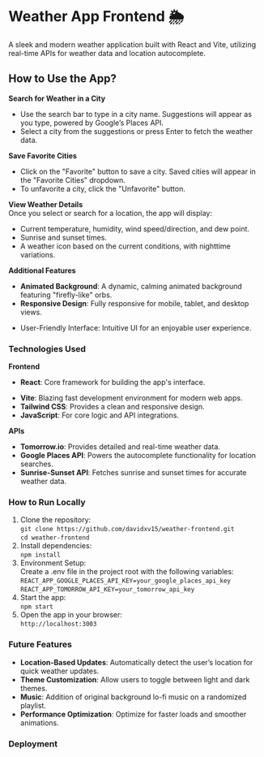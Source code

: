 # Weather App Frontend 🌦️
A sleek and modern weather application built with React and Vite, utilizing real-time APIs for weather data and location autocomplete.

## How to Use the App?

**Search for Weather in a City**

- Use the search bar to type in a city name. Suggestions will appear as you type, powered by Google’s Places API.
- Select a city from the suggestions or press Enter to fetch the weather data.

**Save Favorite Cities**

- Click on the "Favorite" button to save a city. Saved cities will appear in the "Favorite Cities" dropdown.
- To unfavorite a city, click the "Unfavorite" button.

**View Weather Details**  
Once you select or search for a location, the app will display:  
- Current temperature, humidity, wind speed/direction, and dew point.
- Sunrise and sunset times.
- A weather icon based on the current conditions, with nighttime variations.

**Additional Features**

* **Animated Background**: A dynamic, calming animated background featuring "firefly-like" orbs.  
* **Responsive Design**: Fully responsive for mobile, tablet, and desktop views.  
- User-Friendly Interface: Intuitive UI for an enjoyable user experience.

### Technologies Used

**Frontend**

* **React**: Core framework for building the app's interface.  
- **Vite**: Blazing fast development environment for modern web apps.  
- **Tailwind CSS**: Provides a clean and responsive design.
- **JavaScript**: For core logic and API integrations.

**APIs**

- **Tomorrow.io**: Provides detailed and real-time weather data.  
- **Google Places API**: Powers the autocomplete functionality for location searches.  
- **Sunrise-Sunset API**: Fetches sunrise and sunset times for accurate weather data.

### How to Run Locally

1. Clone the repository:  
   `git clone https://github.com/davidxv15/weather-frontend.git`  
   `cd weather-frontend`
2. Install dependencies:  
   `npm install`
3. Environment Setup:  
   Create a .env file in the project root with the following variables:  
   `REACT_APP_GOOGLE_PLACES_API_KEY=your_google_places_api_key` 
   `REACT_APP_TOMORROW_API_KEY=your_tomorrow_api_key`
4. Start the app:  
 `npm start`
5. Open the app in your browser:  
`http://localhost:3003`

### Future Features

- **Location-Based Updates**: Automatically detect the user’s location for quick weather updates.  
- **Theme Customization**: Allow users to toggle between light and dark themes.  
- **Music**: Addition of original background lo-fi music on a randomized playlist.  
- **Performance Optimization**: Optimize for faster loads and smoother animations.  

### Deployment

